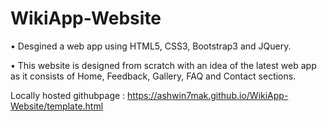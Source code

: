 # WikiApp-Website

•	Desgined a web app using HTML5, CSS3, Bootstrap3 and JQuery. 

•	This website is designed from scratch with an idea of the latest web app as it consists of Home, Feedback, Gallery, FAQ and Contact sections.

Locally hosted githubpage : https://ashwin7mak.github.io/WikiApp-Website/template.html


